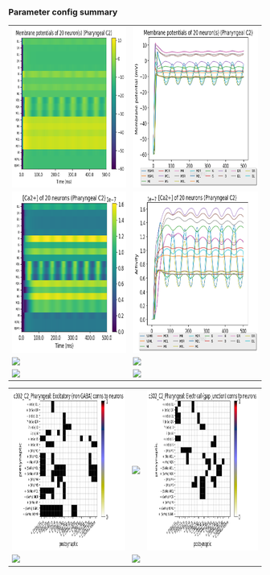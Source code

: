 ### Parameter config summary 
<table>

<tr>
  <td><a href="neurons_C2_Pharyngeal.png"><img alt=" " src="neurons_C2_Pharyngeal.png" height="320"/></a></td>
  <td><a href="traces_neuron_Pharyngeal_C2.png"><img alt=" " src="traces_neuron_Pharyngeal_C2.png" height="320"/></a></td>
</tr>

<tr>
  <td><a href="neuron_activity_C2_Pharyngeal.png"><img alt=" " src="neuron_activity_C2_Pharyngeal.png" height="320"/></a></td>
  <td><a href="traces_neuron_activity_Pharyngeal_C2.png"><img alt=" " src="traces_neuron_activity_Pharyngeal_C2.png" height="320"/></a></td>
</tr>

<tr>
  <td><a href="muscles_C2_Pharyngeal.png"><img alt=" " src="muscles_C2_Pharyngeal.png" height="320"/></a></td>
  <td><a href="traces_muscles_Pharyngeal_C2.png"><img alt=" " src="traces_muscles_Pharyngeal_C2.png" height="320"/></a></td>
</tr>

<tr>
  <td><a href="muscle_activity_C2_Pharyngeal.png"><img alt=" " src="muscle_activity_C2_Pharyngeal.png" height="320"/></a></td>
  <td><a href="traces_muscles_activity_Pharyngeal_C2.png"><img alt=" " src="traces_muscles_activity_Pharyngeal_C2.png" height="320"/></a></td>
</tr>
</table>
<table>

<tr><td><a href="c302_C2_Pharyngeal_exc_to_neurons.png"><img alt=" " src="c302_C2_Pharyngeal_exc_to_neurons.png" height="320"/></a></td>

  <td><a href="c302_C2_Pharyngeal_inh_to_neurons.png"><img alt=" " src="c302_C2_Pharyngeal_inh_to_neurons.png" height="320"/></a></td>

  <td><a href="c302_C2_Pharyngeal_elec_to_neurons.png"><img alt=" " src="c302_C2_Pharyngeal_elec_to_neurons.png" height="320"/></a></td></tr>

<tr><td><a href="c302_C2_Pharyngeal_exc_to_muscles.png"><img alt=" " src="c302_C2_Pharyngeal_exc_to_muscles.png" height="320"/></a></td>

  <td><a href="c302_C2_Pharyngeal_inh_to_muscles.png"><img alt=" " src="c302_C2_Pharyngeal_inh_to_muscles.png" height="320"/></a></td></tr>
</table>
